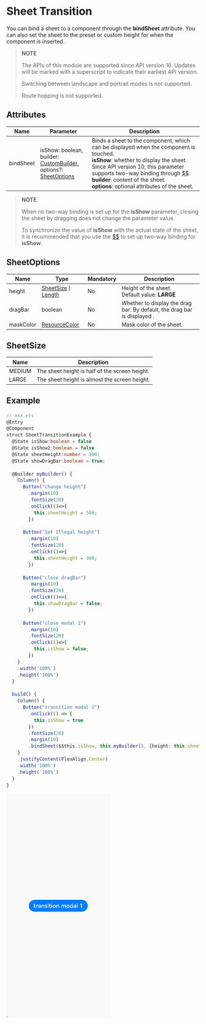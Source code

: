 # Sheet Transition

You can bind a sheet to a component through the **bindSheet** attribute. You can also set the sheet to the preset or custom height for when the component is inserted.

>  **NOTE**
>
>  The APIs of this module are supported since API version 10. Updates will be marked with a superscript to indicate their earliest API version.
>
>  Switching between landscape and portrait modes is not supported.
>
>  Route hopping is not supported.

## Attributes

| Name| Parameter  | Description|
| -------- | -------- | -------- |
| bindSheet | isShow: boolean,<br>builder: [CustomBuilder](ts-types.md#custombuilder8),<br>options?: [SheetOptions](#sheetoptions) | Binds a sheet to the component, which can be displayed when the component is touched.<br>**isShow**: whether to display the sheet.<br>Since API version 10, this parameter supports two-way binding through [$$](../../quick-start/arkts-two-way-sync.md).<br>**builder**: content of the sheet.<br> **options**: optional attributes of the sheet.|

> **NOTE**
>
> When no two-way binding is set up for the **isShow** parameter, closing the sheet by dragging does not change the parameter value.
>
> To synchronize the value of **isShow** with the actual state of the sheet, it is recommended that you use the [$$](../../quick-start/arkts-two-way-sync.md) to set up two-way binding for **isShow**.

## SheetOptions

| Name              | Type                                  | Mandatory| Description                  |
| ------------------ | -------------------------------------- | ---- | ---------------------- |
| height             | [SheetSize](#sheetsize) \| [Length](ts-types.md#length) | No| Height of the sheet.<br>Default value: **LARGE**|
| dragBar            | boolean                                | No  | Whether to display the drag bar. By default, the drag bar is displayed .  |
| maskColor | [ResourceColor](ts-types.md#resourcecolor) | No| Mask color of the sheet.|

## SheetSize

| Name| Description|
| -------- | -------- |
| MEDIUM   | The sheet height is half of the screen height.|
| LARGE    | The sheet height is almost the screen height.|

## Example

```ts
// xxx.ets
@Entry
@Component
struct SheetTransitionExample {
  @State isShow:boolean = false
  @State isShow2:boolean = false
  @State sheetHeight:number = 300;
  @State showDragBar:boolean = true;

  @Builder myBuilder() {
    Column() {
      Button("change height")
        .margin(10)
        .fontSize(20)
        .onClick(()=>{
          this.sheetHeight = 500;
        })

      Button("Set Illegal height")
        .margin(10)
        .fontSize(20)
        .onClick(()=>{
          this.sheetHeight = 300;
        })

      Button("close dragBar")
        .margin(10)
        .fontSize(20)
        .onClick(()=>{
          this.showDragBar = false;
        })

      Button("close modal 1")
        .margin(10)
        .fontSize(20)
        .onClick(()=>{
          this.isShow = false;
        })
    }
    .width('100%')
    .height('100%')
  }

  build() {
    Column() {
      Button("transition modal 1")
        .onClick(() => {
          this.isShow = true
        })
        .fontSize(20)
        .margin(10)
        .bindSheet($$this.isShow, this.myBuilder(), {height: this.sheetHeight, dragBar: this.showDragBar})
    }
    .justifyContent(FlexAlign.Center)
    .width('100%')
    .height('100%')
  }
}
```

![en-us_sheet](figures/en-us_sheet.gif)
